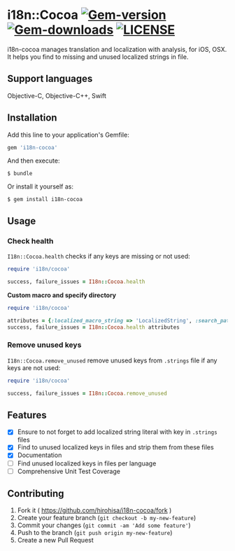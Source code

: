 i18n::Cocoa [![Gem-version](https://img.shields.io/gem/v/i18n-cocoa.svg)](https://rubygems.org/gems/i18n-cocoa) [![Gem-downloads](https://img.shields.io/gem/dt/i18n-cocoa.svg)](https://rubygems.org/gems/i18n-cocoa) [![LICENSE](https://img.shields.io/badge/license-MIT-blue.svg)](https://github.com/hirohisa/i18n-cocoa/blob/master/LICENSE)
===========

i18n-cocoa manages translation and localization with analysis, for iOS, OSX.
It helps you find to missing and unused localized strings in file.

Support languages
----------

Objective-C, Objective-C++, Swift

Installation
----------

Add this line to your application's Gemfile:

```ruby
gem 'i18n-cocoa'
```

And then execute:

    $ bundle

Or install it yourself as:

    $ gem install i18n-cocoa

Usage
----------

### Check health

`I18n::Cocoa.health` checks if any keys are missing or not used:
```ruby
require 'i18n/cocoa'

success, failure_issues = I18n::Cocoa.health
```

**Custom macro and specify directory**
```ruby
require 'i18n/cocoa'

attributes = {:localized_macro_string => 'LocalizedString', :search_path => 'iOSProject'}
success, failure_issues = I18n::Cocoa.health attributes
```

### Remove unused keys

`I18n::Cocoa.remove_unused` remove unused keys from `.strings` file if any keys are not used:
```ruby
require 'i18n/cocoa'

success, failure_issues = I18n::Cocoa.remove_unused
```


Features
----------

- [x] Ensure to not forget to add localized string literal with key in `.strings` files
- [x] Find to unused localized keys in files and strip them from these files
- [x] Documentation
- [ ] Find unused localized keys in files per language
- [ ] Comprehensive Unit Test Coverage

Contributing
----------

1. Fork it ( https://github.com/hirohisa/i18n-cocoa/fork )
2. Create your feature branch (`git checkout -b my-new-feature`)
3. Commit your changes (`git commit -am 'Add some feature'`)
4. Push to the branch (`git push origin my-new-feature`)
5. Create a new Pull Request

